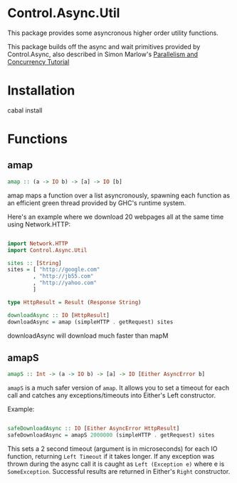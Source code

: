 
# Control.Async.Util

This package provides some asyncronous higher order utility functions.

This package builds off the async and wait primitives provided by Control.Async,
also described in Simon Marlow's [Parallelism and Concurrency
Tutorial](http://community.haskell.org/~simonmar/par-tutorial.pdf)

# Installation

cabal install

# Functions

## amap

```haskell
amap :: (a -> IO b) -> [a] -> IO [b]
```

amap maps a function over a list asyncronously, spawning each function as an
efficient green thread provided by GHC's runtime system.

Here's an example where we download 20 webpages all at the same time using
Network.HTTP:

```haskell

import Network.HTTP
import Control.Async.Util

sites :: [String]
sites = [ "http://google.com"
        , "http://jb55.com"
        , "http://yahoo.com"
        ]

type HttpResult = Result (Response String)

downloadAsync :: IO [HttpResult]
downloadAsync = amap (simpleHTTP . getRequest) sites

```

downloadAsync will download much faster than mapM

## amapS

```haskell
amapS :: Int -> (a -> IO b) -> [a] -> IO [Either AsyncError b]
```

`amapS` is a much safer version of `amap`. It allows you to set a timeout for
each call and catches any exceptions/timeouts into Either's Left constructor.

Example:

```haskell

safeDownloadAsync :: IO [Either AsyncError HttpResult]
safeDownloadAsync = amapS 2000000 (simpleHTTP . getRequest) sites

```

This sets a 2 second timeout (argument is in microseconds) for each IO function,
returning `Left Timeout` if it takes longer. If any exception was thrown during
the async call it is caught as `Left (Exception e)` where e is `SomeException`.
Successful results are returned in Either's `Right` constructor.
